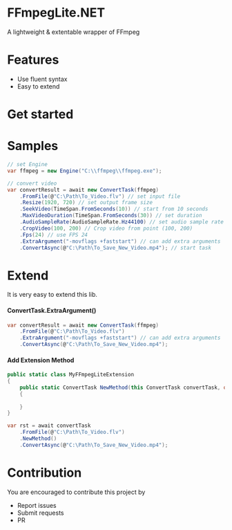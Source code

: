 # FFmpegLite.NET
A lightweight & extentable wrapper of FFmpeg


# Features
- Use fluent syntax
- Easy to extend

# Get started

# Samples

``` C#
// set Engine
var ffmpeg = new Engine("C:\\ffmpeg\\ffmpeg.exe");

// convert video
var convertResult = await new ConvertTask(ffmpeg)
    .FromFile(@"C:\Path\To_Video.flv") // set input file
    .Resize(1920, 720) // set output frame size
    .SeekVideo(TimeSpan.FromSeconds(10)) // start from 10 seconds
    .MaxVideoDuration(TimeSpan.FromSeconds(30)) // set duration
    .AudioSampleRate(AudioSampleRate.Hz44100) // set audio sample rate
    .CropVideo(100, 200) // Crop video from point (100, 200)
    .Fps(24) // use FPS 24
    .ExtraArgument("-movflags +faststart") // can add extra arguments 
    .ConvertAsync(@"C:\Path\To_Save_New_Video.mp4"); // start task
```

# Extend

It is very easy to extend this lib.

#### ConvertTask.ExtraArgument()

``` C#
var convertResult = await new ConvertTask(ffmpeg)
    .FromFile(@"C:\Path\To_Video.flv")
    .ExtraArgument("-movflags +faststart") // can add extra arguments 
    .ConvertAsync(@"C:\Path\To_Save_New_Video.mp4");
```

#### Add Extension Method
``` C#
public static class MyFFmpegLiteExtension
{
    public static ConvertTask NewMethod(this ConvertTask convertTask, object arg1)
    {
        
    }
}

var rst = await convertTask
    .FromFile(@"C:\Path\To_Video.flv")
    .NewMethod()
    .ConvertAsync(@"C:\Path\To_Save_New_Video.mp4");
```

# Contribution

You are encouraged to contribute this project by 
- Report issues
- Submit requests
- PR